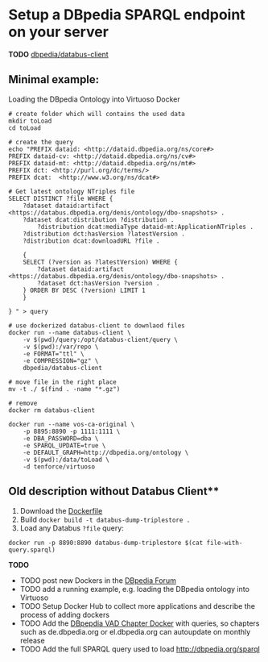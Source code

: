 # Setup a DBpedia SPARQL endpoint on your server 

**TODO** [dbpedia/databus-client](https://github.com/dbpedia/databus-client/tree/master/docker)

## Minimal example: 
Loading the DBpedia Ontology into Virtuoso Docker

```
# create folder which will contains the used data
mkdir toLoad
cd toLoad

# create the query
echo "PREFIX dataid: <http://dataid.dbpedia.org/ns/core#>
PREFIX dataid-cv: <http://dataid.dbpedia.org/ns/cv#>
PREFIX dataid-mt: <http://dataid.dbpedia.org/ns/mt#>
PREFIX dct: <http://purl.org/dc/terms/>
PREFIX dcat:  <http://www.w3.org/ns/dcat#>

# Get latest ontology NTriples file 
SELECT DISTINCT ?file WHERE {
 	?dataset dataid:artifact <https://databus.dbpedia.org/denis/ontology/dbo-snapshots> .
	?dataset dcat:distribution ?distribution .
        ?distribution dcat:mediaType dataid-mt:ApplicationNTriples . 
	?distribution dct:hasVersion ?latestVersion .  
	?distribution dcat:downloadURL ?file .

	{
	SELECT (?version as ?latestVersion) WHERE { 
		?dataset dataid:artifact <https://databus.dbpedia.org/denis/ontology/dbo-snapshots> . 
		?dataset dct:hasVersion ?version . 
	} ORDER BY DESC (?version) LIMIT 1 
	} 
	
} " > query

# use dockerized databus-client to downlaod files
docker run --name databus-client \
    -v $(pwd)/query:/opt/databus-client/query \
    -v $(pwd):/var/repo \
    -e FORMAT="ttl" \
    -e COMPRESSION="gz" \
    dbpedia/databus-client

# move file in the right place
mv -t ./ $(find . -name "*.gz")

# remove
docker rm databus-client

docker run --name vos-ca-original \
    -p 8895:8890 -p 1111:1111 \
    -e DBA_PASSWORD=dba \
    -e SPARQL_UPDATE=true \
    -e DEFAULT_GRAPH=http://dbpedia.org/ontology \
    -v $(pwd):/data/toLoad \
    -d tenforce/virtuoso

```

## Old description without Databus Client**
1. Download the [Dockerfile](https://github.com/dbpedia/dev.dbpedia.org/raw/master/pics/Dockerfile.dockerfile)
2. Build `docker build -t databus-dump-triplestore .`
3. Load any Databus `?file` query:
```
docker run -p 8890:8890 databus-dump-triplestore $(cat file-with-query.sparql)
```
**TODO**
* TODO post new Dockers in the [DBpedia Forum](https://forum.dbpedia.org)
* TODO add a running example, e.g. loading the DBpedia ontology into Virtuoso
* TODO Setup Docker Hub to collect more applications and describe the process of adding dockers
* TODO Add the [DBpepdia VAD Chapter Docker](https://github.com/dbpedia/dbpedia-vad-i18n) with queries, so chapters such as de.dbpedia.org or el.dbpedia.org can autoupdate on monthly release
* TODO Add the full SPARQL query used to load http://dbpedia.org/sparql 
